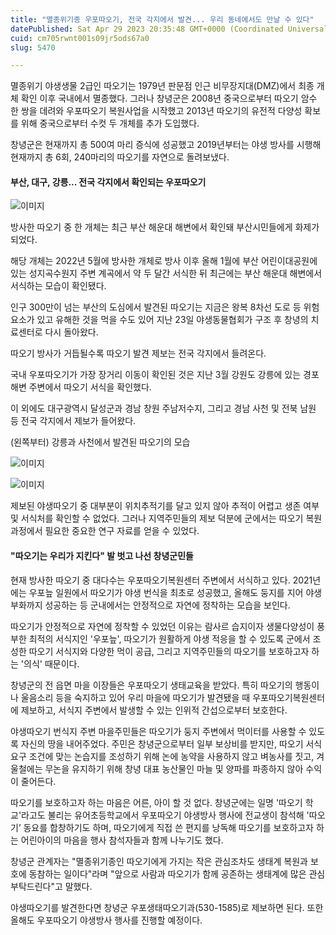 ```yaml
---
title: "멸종위기종 우포따오기, 전국 각지에서 발견... 우리 동네에서도 만날 수 있다"
datePublished: Sat Apr 29 2023 20:35:48 GMT+0000 (Coordinated Universal Time)
cuid: cm705rwnt001s09jr5ods67a0
slug: 5470

---
```



멸종위기 야생생물 2급인 따오기는 1979년 판문점 인근 비무장지대(DMZ)에서 최종 개체 확인 이후 국내에서 멸종했다. 그러나 창녕군은 2008년 중국으로부터 따오기 암수 한 쌍을 데려와 우포따오기 복원사업을 시작했고 2013년 따오기의 유전적 다양성 확보를 위해 중국으로부터 수컷 두 개체를 추가 도입했다.

창녕군은 현재까지 총 500여 마리 증식에 성공했고 2019년부터는 야생 방사를 시행해 현재까지 총 6회, 240마리의 따오기를 자연으로 돌려보냈다.

#### 부산, 대구, 강릉... 전국 각지에서 확인되는 우포따오기

![이미지](https://cdn.hashnode.com/res/hashnode/image/upload/v1739258780818/e64e1ceb-b5ea-49a2-ac78-9c652d015a6d.jpeg)

방사한 따오기 중 한 개체는 최근 부산 해운대 해변에서 확인돼 부산시민들에게 화제가 되었다.

해당 개체는 2022년 5월에 방사한 개체로 방사 이후 올해 1월에 부산 어린이대공원에 있는 성지곡수원지 주변 계곡에서 약 두 달간 서식한 뒤 최근에는 부산 해운대 해변에서 서식하는 모습이 확인됐다.

인구 300만이 넘는 부산의 도심에서 발견된 따오기는 지금은 왕복 8차선 도로 등 위험요소가 있고 유해한 것을 먹을 수도 있어 지난 23일 야생동물협회가 구조 후 창녕의 치료센터로 다시 돌아왔다.

따오기 방사가 거듭될수록 따오기 발견 제보는 전국 각지에서 들려온다.

국내 우포따오기가 가장 장거리 이동이 확인된 것은 지난 3월 강원도 강릉에 있는 경포해변 주변에서 따오기 서식을 확인했다.

이 외에도 대구광역시 달성군과 경남 창원 주남저수지, 그리고 경남 사천 및 전북 남원 등 전국 각지에서 제보가 들어왔다.

(왼쪽부터) 강릉과 사천에서 발견된 따오기의 모습

![이미지](https://cdn.hashnode.com/res/hashnode/image/upload/v1739258782924/e21f81d4-b574-435a-8cb2-c8628f889ad5.jpeg)

![이미지](https://cdn.hashnode.com/res/hashnode/image/upload/v1739258784944/451a2790-e3d9-4595-a022-2b18d08cd132.jpeg)

제보된 야생따오기 중 대부분이 위치추적기를 달고 있지 않아 추적이 어렵고 생존 여부 및 서식처를 확인할 수 없었다. 그러나 지역주민들의 제보 덕분에 군에서는 따오기 복원과정에서 필요한 중요한 연구 자료를 얻을 수 있었다.

#### "따오기는 우리가 지킨다" 발 벗고 나선 창녕군민들

현재 방사한 따오기 중 대다수는 우포따오기복원센터 주변에서 서식하고 있다. 2021년에는 우포늪 일원에서 따오기가 야생 번식을 최초로 성공했고, 올해도 둥지를 지어 야생부화까지 성공하는 등 군내에서는 안정적으로 자연에 정착하는 모습을 보인다.

따오기가 안정적으로 자연에 정착할 수 있었던 이유는 람사르 습지이자 생물다양성이 풍부한 최적의 서식지인 '우포늪', 따오기가 원활하게 야생 적응을 할 수 있도록 군에서 조성한 따오기 서식지와 다양한 먹이 공급, 그리고 지역주민들의 따오기를 보호하고자 하는 '의식' 때문이다.

창녕군의 전 읍면 마을 이장들은 우포따오기 생태교육을 받았다. 특히 따오기의 행동이나 울음소리 등을 숙지하고 있어 우리 마을에 따오기가 발견됐을 때 우포따오기복원센터에 제보하고, 서식지 주변에서 발생할 수 있는 인위적 간섭으로부터 보호한다.

야생따오기 번식지 주변 마을주민들은 따오기가 둥지 주변에서 먹이터를 사용할 수 있도록 자신의 땅을 내어주었다. 주민은 창녕군으로부터 일부 보상비를 받지만, 따오기 서식 요구 조건에 맞는 논습지를 조성하기 위해 논에 농약을 사용하지 않고 벼농사를 짓고, 겨울철에는 무논을 유지하기 위해 창녕 대표 농산물인 마늘 및 양파를 파종하지 않아 수익이 줄어든다.

따오기를 보호하고자 하는 마음은 어른, 아이 할 것 없다. 창녕군에는 일명 '따오기 학교'라고도 불리는 유어초등학교에서 우포따오기 야생방사 행사에 전교생이 참석해 '따오기’ 동요를 합창하기도 하며, 따오기에게 직접 쓴 편지를 낭독해 따오기를 보호하고자 하는 어린아이의 마음을 행사 참석자들과 함께 나누기도 했다.

창녕군 관계자는 "멸종위기종인 따오기에게 가지는 작은 관심조차도 생태계 복원과 보호에 동참하는 일이다"라며 "앞으로 사람과 따오기가 함께 공존하는 생태계에 많은 관심 부탁드린다"고 말했다.

야생따오기를 발견한다면 창녕군 우포생태따오기과(530-1585)로 제보하면 된다. 또한 올해도 우포따오기 야생방사 행사를 진행할 예정이다.